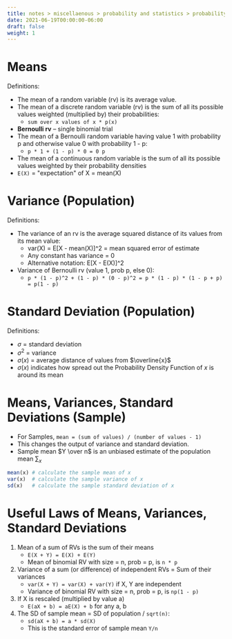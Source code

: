 ```yaml
---
title: notes > miscellaenous > probability and statistics > probability models > probability model statistics
date: 2021-06-19T00:00:00-06:00
draft: false
weight: 1
---
```


# Means
Definitions:
- The mean of a random variable (rv) is its average value.
- The mean of a discrete random variable (rv) is the sum of all its possible values weighted (multiplied by) their probabilities:  
	- `sum over x values of x * p(x)`
- **Bernoulli rv** – single binomial trial
- The mean of a Bernoulli random variable having value 1 with probability p and otherwise value 0 with probability 1 - p: 
	- `p * 1 + (1 - p) * 0 = 0 p`
- The mean of a continuous random variable is the sum of all its possible values weighted by their probability densities
- `E(X)` = "expectation" of X = mean(X)

# Variance (Population)
Definitions:
- The variance of an rv is the average squared distance of its values from its mean value:
	- var(X) = E[X - mean(X)]^2 = mean squared error of estimate
	- Any constant has variance = 0
	- Alternative notation: E[X - E(X)]^2
- Variance of Bernoulli rv (value 1, prob p, else 0): 
	- `p * (1 - p)^2 + (1 - p) * (0 - p)^2 = p * (1 - p) * (1 - p + p) = p(1 - p)`

# Standard Deviation (Population)
Definitions:
- $\sigma$ = standard deviation
- $\sigma^2$ = variance
- $\sigma(x)$ = average distance of values from $\overline{x}$
- $\sigma(x)$ indicates how spread out the Probability Density Function of $x$ is around its mean

# Means, Variances, Standard Deviations (Sample)
- For Samples,  `mean = (sum of values) / (number of values - 1)`
- This changes the output of variance and standard deviation.
- Sample mean $Y \over n$ is an unbiased estimate of the population mean $\sum_{x}$

```r
mean(x)	# calculate the sample mean of x
var(x)	# calculate the sample variance of x
sd(x)	# calculate the sample standard deviation of x
```

# Useful Laws of Means, Variances, Standard Deviations
1. Mean of a sum of RVs is the sum of their means
    - `E(X + Y) = E(X) + E(Y)`
    - Mean of binomial RV with size = n, prob = p, is `n * p`
1. Variance of a sum (or difference) of independent RVs = Sum of their variances
    - `var(X + Y) = var(X) + var(Y)` if X, Y are independent
    - Variance of binomial RV with size = n, prob = p, is `np(1 - p)`
1. If X is rescaled (multiplied by value a)
    - `E(aX + b) = aE(X) + b` for any a, b
1. The SD of sample mean = SD of population / `sqrt(n)`:
    - `sd(aX + b) = a * sd(X)`
    - This is the standard error of sample mean `Y/n`
